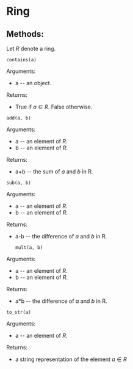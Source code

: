 # Ring
## Methods:
Let $R$ denote a ring.

```contains(a)```

Arguments:
* a -- an object.

Returns:
* True if $a \in R$. False otherwise.

```add(a, b)```

Arguments:
* a -- an element of $R$.
* b -- an element of $R$.

Returns:
* a+b -- the sum of $a$ and $b$ in R.

```sub(a, b)```

Arguments:
* a -- an element of $R$.
* b -- an element of $R$.

Returns:
* a-b -- the difference of $a$ and $b$ in R.

  ```mult(a, b)```

Arguments:
* a -- an element of $R$.
* b -- an element of $R$.

Returns:
* a*b -- the difference of $a$ and $b$ in R.

```to_str(a)```

Arguments:
* a -- an element of $R$.

Returns:
* a string representation of the element $a \in R$
